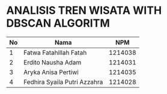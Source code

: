 # ANALISIS TREN WISATA WITH DBSCAN ALGORITM

| No | Nama                         | NPM    |
|----|------------------------------|--------|
| 1  | Fatwa Fatahillah Fatah       | 1214038|
| 2  | Erdito Nausha Adam           | 1214031|
| 3  | Aryka Anisa Pertiwi          | 1214035|
| 4  | Fedhira Syaila Putri Azzahra | 1214028|
